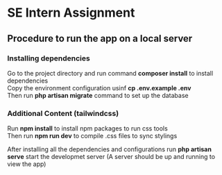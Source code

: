 # SE Intern Assignment
## Procedure to run the app on a local server
### Installing dependencies
Go to the project directory and run command **composer install** to install dependencies </br>
Copy the environment configuration usinf **cp .env.example .env** </br>
Then run **php artisan migrate** command to set up the database </br>

### Additional Content (tailwindcss)
Run **npm install** to install npm packages to run css tools </br>
Then run **npm run dev** to compile .css files to sync stylings

After installing all the dependencies and configurations run **php artisan serve** start the developmet server (A server should be up and running to view the app)


